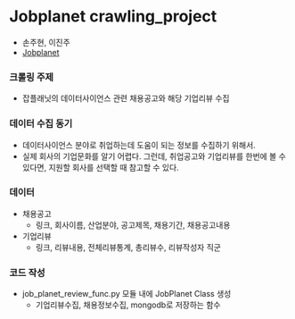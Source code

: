 # Jobplanet crawling_project
- 손주현, 이진주
- [Jobplanet](https://www.jobplanet.co.kr/)

### 크롤링 주제
- 잡플래닛의 데이터사이언스 관련 채용공고와 해당 기업리뷰 수집

### 데이터 수집 동기
- 데이터사이언스 분야로 취업하는데 도움이 되는 정보를 수집하기 위해서.
- 실제 회사의 기업문화를 알기 어렵다. 그런데, 취업공고와 기업리뷰를 한번에 볼 수 있다면, 지원할 회사를 선택할 때 참고할 수 있다.  

### 데이터
- 채용공고
    - 링크, 회사이름, 산업분야, 공고제목, 채용기간, 채용공고내용
- 기업리뷰
    - 링크, 리뷰내용, 전체리뷰통계, 총리뷰수, 리뷰작성자 직군
    
### 코드 작성
- job_planet_review_func.py 모듈 내에 JobPlanet Class 생성
  - 기업리뷰수집, 채용정보수집, mongodb로 저장하는 함수 
